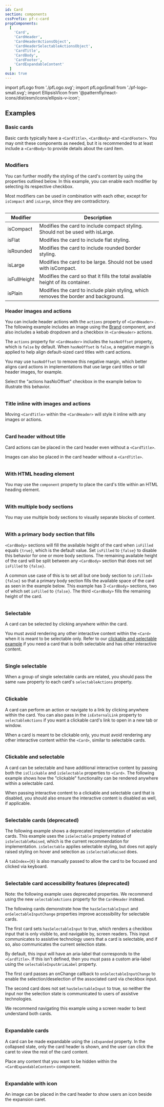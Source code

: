 ```yaml
---
id: Card
section: components
cssPrefix: pf-c-card
propComponents:
  [
    'Card',
    'CardHeader',
    'CardHeaderActionsObject',
    'CardHeaderSelectableActionsObject',
    'CardTitle',
    'CardBody',
    'CardFooter',
    'CardExpandableContent'
  ]
ouia: true
---
```


import pfLogo from './pfLogo.svg';
import pfLogoSmall from './pf-logo-small.svg';
import EllipsisVIcon from '@patternfly/react-icons/dist/esm/icons/ellipsis-v-icon';

## Examples

### Basic cards

Basic cards typically have a `<CardTitle>`, `<CardBody>` and `<CardFooter>`. You may omit these components as needed, but it is recommended to at least include a `<CardBody>` to provide details about the card item.

```ts file='./CardBasic.tsx'

```

### Modifiers

You can further modify the styling of the card's content by using the properties outlined below. In this example, you can enable each modifier by selecting its respective checkbox.

Most modifiers can be used in combination with each other, except for `isCompact` and `isLarge`, since they are contradictory.

```ts file='./CardWithModifiers.tsx'

```

| Modifier     | Description                                                                          |
| ------------ | ------------------------------------------------------------------------------------ |
| isCompact    | Modifies the card to include compact styling. Should not be used with isLarge.       |
| isFlat       | Modifies the card to include flat styling.                                           |
| isRounded    | Modifies the card to include rounded border styling.                                 |
| isLarge      | Modifies the card to be large. Should not be used with isCompact.                    |
| isFullHeight | Modifies the card so that it fills the total available height of its container.      |
| isPlain      | Modifies the card to include plain styling, which removes the border and background. |

### Header images and actions

You can include header actions with the `actions` property of `<CardHeader>` . The following example includes an image using the [Brand](/components/brand) component, and also includes a kebab dropdown and a checkbox in `<CardHeader>` actions.

The `actions` property for `<CardHeader>` includes the `hasNoOffset` property, which is `false` by default. When `hasNoOffset` is `false`, a negative margin is applied to help align default-sized card titles with card actions.

You may use `hasNoOffset` to remove this negative margin, which better aligns card actions in implementations that use large card titles or tall header images, for example.

Select the "actions hasNoOffset" checkbox in the example below to illustrate this behavior.

```ts file='./CardWithImageAndActions.tsx'

```

### Title inline with images and actions

Moving `<CardTitle>` within the `<CardHeader>` will style it inline with any images or actions.

```ts file='./CardHeaderInCardHead.tsx'

```

### Card header without title

Card actions can be placed in the card header even without a `<CardTitle>`.

Images can also be placed in the card header without a `<CardTitle>`.

```ts file='./CardOnlyActionsInCardHead.tsx'

```

### With HTML heading element

You may use the `component` property to place the card's title within an HTML heading element.

```ts file='./CardWithHeadingElement.tsx'

```

### With multiple body sections

You may use multiple body sections to visually separate blocks of content.

```ts file='./CardWithMultipleBodySections.tsx'

```

### With a primary body section that fills

`<CardBody>` sections will fill the available height of the card when `isFilled` equals `{true}`, which is the default value. Set `isFilled` to `{false}` to disable this behavior for one or more body sections. The remaining available height of the card will be split between any `<CardBody>` section that does not set `isFilled` to `{false}`.

A common use case of this is to set all but one body section to `isFilled={false}` so that a primary body section fills the available space of the card as seen in the example below. This example has 3 `<CardBody>` sections, two of which set `isFilled` to `{false}`. The third `<CardBody>` fills the remaining height of the card.

```ts file='./CardWithBodySectionFills.tsx'

```

### Selectable

A card can be selected by clicking anywhere within the card.

You must avoid rendering any other interactive content within the `<Card>` when it is meant to be selectable only. Refer to our [clickable and selectable example](#clickable-and-selectable-cards) if you need a card that is both selectable and has other interactive content.

```ts file='./CardSelectable.tsx'

```

### Single selectable

When a group of single selectable cards are related, you should pass the same `name` property to each card's `selectableActions` property.

```ts file='./CardSingleSelectable.tsx'

```

### Clickable

A card can perform an action or navigate to a link by clicking anywhere within the card. You can also pass in the `isExternalLink` property to `selectableActions` if you want a clickable card's link to open in a new tab or window.

When a card is meant to be clickable only, you must avoid rendering any other interactive content within the `<Card>`, similar to selectable cards.

```ts file='./CardClickable.tsx'

```

### Clickable and selectable

A card can be selectable and have additional interactive content by passing both the `isClickable` and `isSelectable` properties to `<Card>`. The following example shows how the "clickable" functionality can be rendered anywhere within a selectable card.

When passing interactive content to a clickable and selectable card that is disabled, you should also ensure the interactive content is disabled as well, if applicable.

```ts file='./CardClickableSelectable.tsx'

```

### Selectable cards (deprecated)

The following example shows a deprecated implementation of selectable cards. This example uses the `isSelectable` property instead of `isSelectableRaised`, which is the current recommendation for implementation. `isSelectable` applies selectable styling, but does not apply raised styling on hover and selection as `isSelectableRaised` does.

A `tabIndex={0}` is also manually passed to allow the card to be focused and clicked via keyboard.

```ts file='./CardDeprecatedSelectable.tsx'

```

### Selectable card accessibility features (deprecated)

Note: the following example uses deprecated properties. We recommend using the new `selectableActions` property for the `CardHeader` instead.

The following cards demonstrate how the `hasSelectableInput` and `onSelectableInputChange` properties improve accessibility for selectable cards.

The first card sets `hasSelectableInput` to true, which renders a checkbox input that is only visible to, and navigable by, screen readers. This input communicates to assistive technology users that a card is selectable, and if so, also communicates the current selection state.

By default, this input will have an aria-label that corresponds to the `<CardTitle>`. If this isn't defined, then you must pass a custom aria-label using the `selectableInputAriaLabel` property.

The first card passes an onChange callback to `onSelectableInputChange` to enable the selection/deselection of the associated card via checkbox input.

The second card does not set `hasSelectableInput` to true, so neither the input nor the selection state is communicated to users of assistive technologies.

We recommend navigating this example using a screen reader to best understand both cards.

```ts file='./CardDeprecatedSelectableA11yHighlight.tsx'

```

### Expandable cards

A card can be made expandable using the `isExpanded` property. In the collapsed state, only the card header is shown, and the user can click the caret to view the rest of the card content.

Place any content that you want to be hidden within the `<CardExpandableContent>` component.

```ts file='./CardExpandable.tsx'

```

### Expandable with icon

An image can be placed in the card header to show users an icon beside the expansion caret.

```ts file='./CardExpandableWithIcon.tsx'

```
